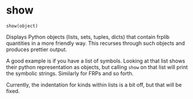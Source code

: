 # show

```
show(object)
```

Displays Python objects (lists, sets, tuples, dicts) that contain
frplib quantities in a more friendly way. This recurses through
such objects and produces prettier output.

A good example is if you have a list of symbols. Looking at that
list shows their python representation as objects, but calling `show`
on that list will print the symbolic strings. Similarly for FRPs
and so forth.

Currently, the indentation for kinds within lists is a bit off,
but that will be fixed.
